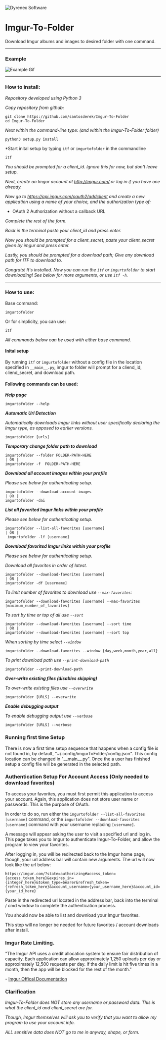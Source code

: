 ![Dyrenex Software](imgurtofolder/images/Dyrenex_Software.png)

# Imgur-To-Folder
Download Imgur albums and images to desired folder with one command.

---

### Example

![Example Gif](imgurtofolder/images/example.gif)

---

### How to install:

*Repository developed using Python 3*

*Copy repository from github:*

    git clone https://github.com/santosderek/Imgur-To-Folder
    cd Imgur-To-Folder

*Next within the command-line type: (and within the Imgur-To-Folder folder)*

    python3 setup.py install

*Start inital setup by typing `itf` or `imgurtofolder` in the commandline

    itf

*You should be prompted for a client_id. Ignore this for now, but don't leave setup.*

*Next, create an Imgur account at http://imgur.com/ or log in if you have one already.*

*Now go to https://api.imgur.com/oauth2/addclient and create a new application using a name of your choice, and the authorization type of:*

* OAuth 2 Authorization without a callback URL

*Complete the rest of the form.*

*Back in the terminal paste your client_id and press enter.*

*Now you should be prompted for a client_secret; paste your client_secret given by imgur and press enter.*

*Lastly, you should be prompted for a download path; Give any download path for ITF to download to.*

*Congrats! It's installed. Now you can run the `itf` or `imgurtofolder` to start downloading! See below for more arguments, or use `itf -h`.*

***

### How to use:

Base command:

    imgurtofolder

Or for simplicity, you can use:

    itf

*All commands below can be used with either base command.*

#### Inital setup

By running `itf` or `imgurtofolder` without a config file in the location specified in `__main__.py`, imgur to folder will prompt for a cliend_id, cliend_secret, and download path.

#### Following commands can be used:
***Help page***

    imgurtofolder --help

***Automatic Url Detection***

*Automatically downloads Imgur links without user specifically declaring the Imgur type, as opposed to earlier versions.*

    imgurtofolder [urls]

***Temporary change folder path to download***

    imgurtofolder --folder FOLDER-PATH-HERE
    | OR |
    imgurtofolder -f  FOLDER-PATH-HERE

***Download all account images within your profile***

*Please see below for authenticating setup.*

    imgurtofolder --download-account-images
    | OR |
    imgurtofolder -dai

***List all favorited Imgur links within your profile***

*Please see below for authenticating setup.*

    imgurtofolder --list-all-favorites [username]
    | OR |
     imgurtofolder -lf [username]

***Download favorited Imgur links within your profile***

*Please see below for authenticating setup.*

*Download all favorites in order of latest.*

    imgurtofolder --download-favorites [username]
    | OR |
    imgurtofolder -df [username]

*To limit number of favorites to download use `--max-favorites`:*

    imgurtofolder --download-favorites [username] --max-favorites [maximum_number_of_favorites]

*To sort by time or top of all use `--sort`*

    imgurtofolder --download-favorites [username] --sort time
    | OR |
    imgurtofolder --download-favorites [username] --sort top

*When sorting by time select `--window`*

    imgurtofolder --download-favorites --window {day,week,month,year,all}

*To print download path use `--print-download-path`*

    imgurtofolder --print-download-path  

***Over-write existing files (disables skipping)***

*To over-write existing files use `--overwrite`*

    imgurtofolder [URLS] --overwrite

***Enable debugging output***

*To enable debugging output use `--verbose`*

    imgurtofolder [URLS] --verbose

### Running first time Setup

There is now a first time setup sequence that happens when a config file is not found in, by default, "~/.config/imgurToFolder/config.json". This config location can be changed in "\_\_main\_\_.py". Once the a user has finished setup a config file will be generated in the selected path.

### Authentication Setup For Account Access (Only needed to download favorites)

To access your favorites, you must first permit this application to access your account. Again, this application does not store user name or passwords. This is the purpose of OAuth.

In order to do so, run either the `imgurtofolder --list-all-favorites [username]` command, or the `imgurtofolder --download-favorites [username]` command with your username replacing `[username]`.

A message will appear asking the user to visit a specified url and log in. This page takes you to Imgur to authenticate Imgur-To-Folder, and allow the program to view your favorites.

After logging in, you will be redirected back to the Imgur home page, though, your url address bar will contain new arguments. The url will now look like the url below:

`https://imgur.com/?state=authorizing#access_token={access_token_here}&expires_in={integer_here}&token_type=bearer&refresh_token={refresh_token_here}&account_username={your_username_here}&account_id={your_id_here}`

Paste in the redirected url located in the address bar, back into the terminal / cmd window to complete the authentication process.

You should now be able to list and download your Imgur favorites.

This step will no longer be needed for future favorites / account downloads after install.

### Imgur Rate Limiting.

"The Imgur API uses a credit allocation system to ensure fair distribution of capacity. Each application can allow approximately 1,250 uploads per day or approximately 12,500 requests per day. If the daily limit is hit five times in a month, then the app will be blocked for the rest of the month."

\- [Imgur Offical Documentation](https://apidocs.imgur.com/)

### Clarification

*Imgur-To-Folder does NOT store any username or password data. This is what the client_id and client_secret are for.*

*Though, Imgur themselves will ask you to verify that you want to allow my program to use your account info.*

*ALL sensitive data does NOT go to me in anyway, shape, or form.*
